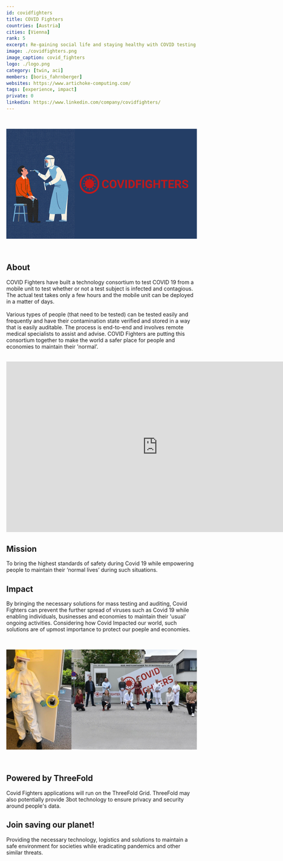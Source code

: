 ```yaml
---
id: covidfighters
title: COVID Fighters
countries: [Austria]
cities: [Vienna]
rank: 5
excerpt: Re-gaining social life and staying healthy with COVID testing solution on Crystal Twin.
image: ./covidfighters.png
image_caption: covid_fighters
logo: ./logo.png
category: [twin, aci]
members: [boris_fahrnberger]
websites: https://www.artichoke-computing.com/
tags: [experience, impact]
private: 0
linkedin: https://www.linkedin.com/company/covidfighters/
---
```


<br/>

![covid](./covidfighters2.png)

<br/>

## About

COVID Fighters have built a technology consortium to test COVID 19 from a mobile unit to test whether or not a test subject is infected and contagious. The actual test takes only a few hours and the mobile unit can be deployed in a matter of days.
<br/>
<br/>
Various types of people (that need to be tested) can be tested easily and frequently and have their contamination state verified and stored in a way that is easily auditable. The process is end-to-end and involves remote medical specialists to assist and advise. COVID Fighters are putting this consortium together to make the world a safer place for people and economies to maintain their 'normal’.

<BR>

<iframe src="https://player.vimeo.com/video/412336565" width="800" height="450" frameborder="0" allow="autoplay; fullscreen" allowfullscreen></iframe>

<BR>

## Mission

To bring the highest standards of safety during Covid 19 while empowering people to maintain their ‘normal lives’ during such situations.

## Impact

By bringing the necessary solutions for mass testing and auditing, Covid Fighters can prevent the further spread of viruses such as Covid 19 while enabling individuals, businesses and economies to maintain their 'usual' ongoing activities. Considering how Covid Impacted our world, such solutions are of upmost importance to protect our poeple and economies.

<br/>

![covidfighters](./covidfighters_action.jpg)

<br/>

## Powered by ThreeFold

Covid Fighters applications will run on the ThreeFold Grid. ThreeFold may also potentially provide 3bot technology to ensure privacy and security around people's data.

## Join saving our planet!

Providing the necessary technology, logistics and solutions to maintain a safe environment for societies while eradicating pandemics and other similar threats.

<!-- ## TFGrid Solution

### Roadmap
 -->

